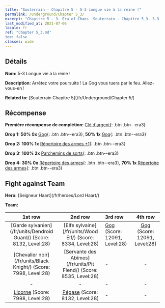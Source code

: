 ```yaml
---
title: "Souterrain - Chapitre 5 - 5-3 Longue vie à la reine !"
permalink: /Underground/Chapter 5_3/
excerpt: "Chapitre 5 - 3. Era of Chaos  Souterrain - Chapitre 5_3. 5-3 Longue vie à la reine !"
last_modified_at: 2021-07-06
locale: fr
ref: "Chapter 5_3.md"
toc: false
classes: wide
---
```


## Détails

 **Nom:** 5-3 Longue vie à la reine !

 **Description:** Arrêtez votre poursuite ! La Gog vous tuera par le feu. Allez-vous-en !

 **Related to:** [Souterrain Chapitre 5](/fr/Underground/Chapter 5/)

## Récompense

 **Première récompense de complétion:** [Clé d'argent](/ItemsFR/con_693/){: .btn .btn--era3}

 **Drop 1:** **50% 0x** [Gog](/ItemsFR/unt_227/){: .btn .btn--era3}, **50% 1x** [Gog](/ItemsFR/unt_227/){: .btn .btn--era3}

 **Drop 2:** **100% 1x** [Répertoire des armes +1](/ItemsFR/mat_25/){: .btn .btn--era3}

 **Drop 3:** **100% 2x** [Parchemins de sorts](/ItemsFR/con_694/){: .btn .btn--era3}

 **Drop 4:** **30% 0x** [Répertoire des armes](/ItemsFR/mat_18/){: .btn .btn--era3}, **70% 1x** [Répertoire des armes](/ItemsFR/mat_18/){: .btn .btn--era3}


## Fight against Team
 **Hero:** [Seigneur Haart](/fr/heroes/Lord Haart/)

 **Team:**


  | 1st row | 2nd row | 3rd row | 4th row |
  |:----:|:----:|:----|:----:|
  | [Garde sylvanien](/fr/units/Dendroid Guard/) (Score: 8132, Level:28)  | [Elfe sylvaine](/fr/units/Wood Elf/) (Score: 8334, Level:28)  | [Gog](/fr/units/Gog/) (Score: 12091, Level:28)  | [Gog](/fr/units/Gog/) (Score: 12091, Level:28)  |
  | [Chevalier noir](/fr/units/Black Knight/) (Score: 7998, Level:28)  | [Servante des Abîmes](/fr/units/Pit Fiend/) (Score: 8535, Level:28)  | - | - |
  | - | - | - | - |
  | [Licorne](/fr/units/Unicorn/) (Score: 7998, Level:28)  | [Pégase](/fr/units/Pegasus/) (Score: 8132, Level:28)  | - | - |


